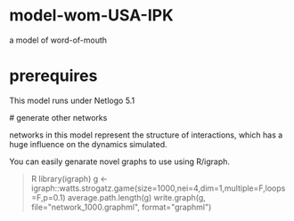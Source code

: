 # model-wom-USA-IPK
a model of word-of-mouth 

# prerequires

This model runs under Netlogo 5.1 


# generate other networks 

networks in this model represent the structure of interactions, which has a huge influence on the dynamics simulated. 

You can easily genarate novel graphs to use using R/igraph. 

> R
> library(igraph)
> g <- igraph::watts.strogatz.game(size=1000,nei=4,dim=1,multiple=F,loops=F,p=0.1)
> average.path.length(g)
> write.graph(g, file="network_1000.graphml", format="graphml")

